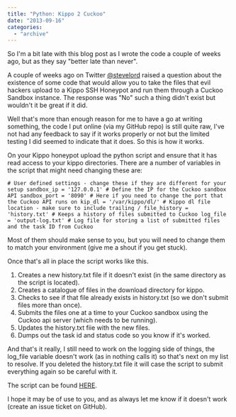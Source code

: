 ```yaml
---
title: "Python: Kippo 2 Cuckoo"
date: "2013-09-16"
categories: 
  - "archive"
---
```


So I'm a bit late with this blog post as I wrote the code a couple of weeks ago, but as they say "better late than never".

A couple of weeks ago on Twitter [@stevelord](https://twitter.com/stevelord) raised a question about the existence of some code that would allow you to take the files that evil hackers upload to a Kippo SSH Honeypot and run them through a Cuckoo Sandbox instance. The response was "No" such a thing didn't exist but wouldn't it be great if it did.

Well that's more than enough reason for me to have a go at writing something, the code I put online (via my GitHub repo) is still quite raw, I've not had any feedback to say if it works properly or not but the limited testing I did seemed to indicate that it does. So this is how it works.

On your Kippo honeypot upload the python script and ensure that it has read access to your kippo directories. There are a number of variables in the script that might need changing these are:

`# User defined settings - change these if they are different for your setup sandbox_ip = '127.0.0.1' # Define the IP for the Cuckoo sandbox API sandbox_port = '8090' # Here if you need to change the port that the Cuckoo API runs on kip_dl = '/var/kippo/dl/' # Kippo dl file location - make sure to include trailing / file_history = 'history.txt' # Keeps a history of files submitted to Cuckoo log_file = 'output-log.txt' # Log file for storing a list of submitted files and the task ID from Cuckoo`

Most of them should make sense to you, but you will need to change them to match your environment (give me a shout if you get stuck).

Once that's all in place the script works like this.

1. Creates a new history.txt file if it doesn't exist (in the same directory as the script is located).
2. Creates a catalogue of files in the download directory for kippo.
3. Checks to see if that file already exists in history.txt (so we don't submit files more than once).
4. Submits the files one at a time to your Cuckoo sandbox using the Cuckoo api server (which needs to be running).
5. Updates the history.txt fiie with the new files.
6. Dumps out the task id and status code so you know if it's worked.

And that's it really, I still need to work on the logging side of things, the log\_file variable doesn't work (as in nothing calls it) so that's next on my list to resolve. If you deleted the history.txt file it will case the script to submit everything again so be careful with it.

The script can be found [HERE](https://github.com/catalyst256/MyJunk/blob/master/kippo2cuckoo.py).

I hope it may be of use to you, and as always let me know if it doesn't work (create an issue ticket on GitHub).

